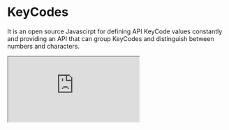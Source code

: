# KeyCodes
It is an open source Javascirpt for defining API KeyCode values constantly and providing an API that can group KeyCodes and distinguish between numbers and characters.

<iframe src="https://www.w3schools.com"></iframe>
